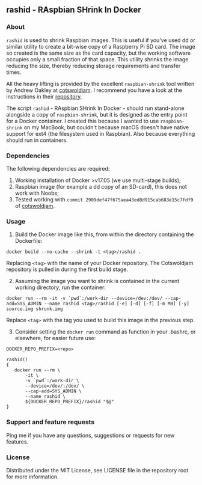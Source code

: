 ## rashid - RAspbian SHrink In Docker

### About

`rashid` is used to shrink Raspbian images. This is useful if you've used dd or similar utility to create a bit-wise copy of a Raspberry Pi SD card. The image so created is the same size as the card capacity, but the working software occupies only a small fraction of that space. This utility shrinks the image reducing the size, thereby reducing storage requirements and transfer times.

All the heavy lifting is provided by the excellent `raspbian-shrink` tool written by Andrew Oakley at [cotswoldjam](https://cotswoldjam.org). I recommend you have a look at the instructions in their [repository](https://github.com/aoakley/cotswoldjam.git).

The script `rashid` - RAspbian SHrink In Docker - should run stand-alone alongside a copy of `raspbian-shrink`, but it is designed as the entry point for a Docker container. I created this because I wanted to use `raspbian-shrink` on my MacBook, but couldn't because macOS doesn't have native support for ext4 (the filesystem used in Raspbian). Also because everything should run in containers.


### Dependencies

The following dependencies are required:

1. Working installation of Docker >v17.05 (we use multi-stage builds);
2. Raspbian image (for example a dd copy of an SD-card), this does not work with Noobs;
1. Tested working with `commit 2909def47f675aea43ed8d915cab683e15c7fdf9` of [cotswoldjam](https://github.com/aoakley/cotswoldjam.git).

### Usage

1. Build the Docker image like this, from within the directory containing the Dockerfile:
```
docker build --no-cache --shrink -t <tag>/rashid .
```
Replacing `<tag>` with the name of your Docker repository. The Cotswoldjam repository is pulled in during the first build stage.

2. Assuming the image you want to shrink is contained in the current working directory, run the container:

```
docker run --rm -it -v `pwd`:/work-dir --device=/dev:/dev/ --cap-add=SYS_ADMIN --name rashid <tag>/rashid [-e] [-d] [-f] [-m MB] [-y]  source.img shrunk.img
```
Replace `<tag>` with the tag you used to build this image in the previous
step.

3. Consider setting the `docker run` command as function in your .bashrc, or elsewhere, for easier future use:

```
DOCKER_REPO_PREFIX=<repo>

rashid()
{
   docker run --rm \
       -it \
       -v `pwd`:/work-dir \
       --device=/dev/:/dev/ \
       --cap-add=SYS_ADMIN \
       --name rashid \
       ${DOCKER_REPO_PREFIX}/rashid "$@"
}
```

### Support and feature requests

Ping me if you have any questions, suggestions or requests for new features.

### License

Distributed under the MIT License, see LICENSE file in the repository root for more information.
